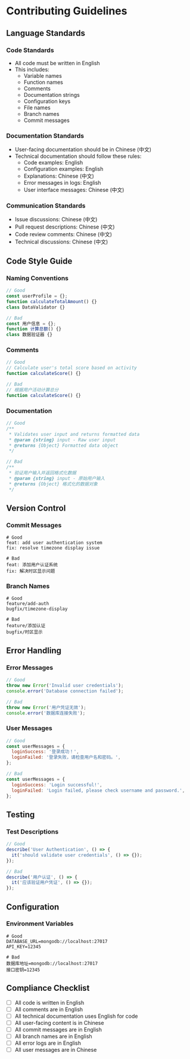 # Contributing Guidelines

## Language Standards

### Code Standards
- All code must be written in English
- This includes:
  - Variable names
  - Function names
  - Comments
  - Documentation strings
  - Configuration keys
  - File names
  - Branch names
  - Commit messages

### Documentation Standards
- User-facing documentation should be in Chinese (中文)
- Technical documentation should follow these rules:
  - Code examples: English
  - Configuration examples: English
  - Explanations: Chinese (中文)
  - Error messages in logs: English
  - User interface messages: Chinese (中文)

### Communication Standards
- Issue discussions: Chinese (中文)
- Pull request descriptions: Chinese (中文)
- Code review comments: Chinese (中文)
- Technical discussions: Chinese (中文)

## Code Style Guide

### Naming Conventions
```javascript
// Good
const userProfile = {};
function calculateTotalAmount() {}
class DataValidator {}

// Bad
const 用户信息 = {};
function 计算总额() {}
class 数据验证器 {}
```

### Comments
```javascript
// Good
// Calculate user's total score based on activity
function calculateScore() {}

// Bad
// 根据用户活动计算总分
function calculateScore() {}
```

### Documentation
```javascript
// Good
/**
 * Validates user input and returns formatted data
 * @param {string} input - Raw user input
 * @returns {Object} Formatted data object
 */

// Bad
/**
 * 验证用户输入并返回格式化数据
 * @param {string} input - 原始用户输入
 * @returns {Object} 格式化的数据对象
 */
```

## Version Control

### Commit Messages
```
# Good
feat: add user authentication system
fix: resolve timezone display issue

# Bad
feat: 添加用户认证系统
fix: 解决时区显示问题
```

### Branch Names
```
# Good
feature/add-auth
bugfix/timezone-display

# Bad
feature/添加认证
bugfix/时区显示
```

## Error Handling

### Error Messages
```javascript
// Good
throw new Error('Invalid user credentials');
console.error('Database connection failed');

// Bad
throw new Error('用户凭证无效');
console.error('数据库连接失败');
```

### User Messages
```javascript
// Good
const userMessages = {
  loginSuccess: '登录成功！',
  loginFailed: '登录失败，请检查用户名和密码。',
};

// Bad
const userMessages = {
  loginSuccess: 'Login successful!',
  loginFailed: 'Login failed, please check username and password.',
};
```

## Testing

### Test Descriptions
```javascript
// Good
describe('User Authentication', () => {
  it('should validate user credentials', () => {});
});

// Bad
describe('用户认证', () => {
  it('应该验证用户凭证', () => {});
});
```

## Configuration

### Environment Variables
```
# Good
DATABASE_URL=mongodb://localhost:27017
API_KEY=12345

# Bad
数据库地址=mongodb://localhost:27017
接口密钥=12345
```

## Compliance Checklist

- [ ] All code is written in English
- [ ] All comments are in English
- [ ] All technical documentation uses English for code
- [ ] All user-facing content is in Chinese
- [ ] All commit messages are in English
- [ ] All branch names are in English
- [ ] All error logs are in English
- [ ] All user messages are in Chinese 